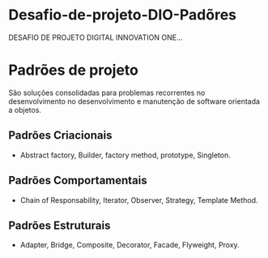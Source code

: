 # Desafio-de-projeto-DIO-Padõres


DESAFIO DE PROJETO DIGITAL INNOVATION ONE...


# Padrões de projeto

São soluções consolidadas para problemas recorrentes no desenvolvimento no desenvolvimento e manutenção de software orientada a objetos.

## Padrões Criacionais

- Abstract factory, Builder, factory method, prototype, Singleton.

## Padrões Comportamentais

- Chain of Responsability, Iterator, Observer, Strategy, Template Method.


## Padrões Estruturais

- Adapter, Bridge, Composite, Decorator, Facade, Flyweight, Proxy.
